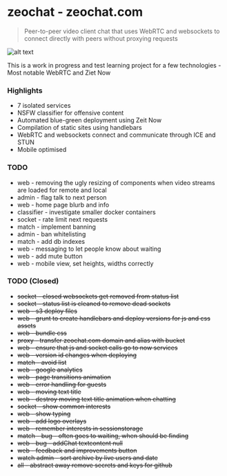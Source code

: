 # zeochat - zeochat.com
> Peer-to-peer video client chat that uses WebRTC and websockets to connect directly with peers without proxying requests

![alt text](https://image.ibb.co/jSUig8/Screen_Shot_2018_07_24_at_21_08_33.png "zeochat.com")

This is a work in progress and test learning project for a few technologies - Most notable WebRTC and Ziet Now

### Highlights
- 7 isolated services
- NSFW classifier for offensive content
- Automated blue-green deployment using Zeit Now
- Compilation of static sites using handlebars
- WebRTC and websockets connect and communicate through ICE and STUN
- Mobile optimised

### TODO
- web - removing the ugly resizing of components when video streams are loaded for remote and local
- admin - flag talk to next person
- web - home page blurb and info
- classifier - investigate smaller docker containers
- socket - rate limit next requests
- match - implement banning
- admin - ban whitelisting
- match - add db indexes
- web - messaging to let people know about waiting
- web - add mute button
- web - mobile view, set heights, widths correctly

### TODO (Closed)
- ~~socket - closed websockets get removed from status list~~
- ~~socket - status list is cleaned to remove dead sockets~~
- ~~web - s3 deploy files~~
- ~~web - grunt to create handlebars and deploy versions for js and css assets~~
- ~~web - bundle css~~
- ~~proxy - transfer zeochat.com domain and alias with bucket~~
- ~~web - ensure that js and socket calls go to now services~~
- ~~web - version id changes when deploying~~
- ~~match - avoid list~~
- ~~web - google analytics~~
- ~~web - page transitions animation~~
- ~~web - error handling for guests~~
- ~~web - moving text title~~
- ~~web - destroy moving text title animation when chatting~~
- ~~socket - show common interests~~
- ~~web - show typing~~
- ~~web - add logo overlays~~
- ~~web - remember interests in sessionstorage~~
- ~~match - bug - often goes to waiting, when should be finding~~
- ~~web - bug - addChat textcontent null~~
- ~~web - feedback and improvements button~~
- ~~watch admin - sort archive by live users and date~~
- ~~all - abstract away remove secrets and keys for github~~